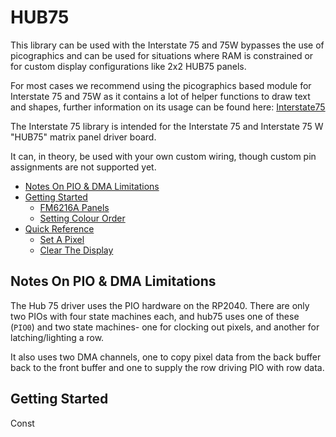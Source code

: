 # HUB75 <!-- omit in toc -->

This library can be used with the Interstate 75 and 75W bypasses the use of picographics and can be used for situations where RAM is constrained or for custom display configurations like 2x2 HUB75 panels.

For most cases we recommend using the picographics based module for Interstate 75 and 75W as it contains a lot of helper functions to draw text and shapes, further information on its usage can be found here: [Interstate75](../../modules_py/interstate75.md) 

The Interstate 75 library is intended for the Interstate 75 and Interstate 75 W "HUB75" matrix panel driver board.

It can, in theory, be used with your own custom wiring, though custom pin assignments are not supported yet.

- [Notes On PIO & DMA Limitations](#notes-on-pio--dma-limitations)
- [Getting Started](#getting-started)
  - [FM6216A Panels](#fm6216a-panels)
  - [Setting Colour Order](#setting-colour-order)
- [Quick Reference](#quick-reference)
  - [Set A Pixel](#set-a-pixel)
  - [Clear The Display](#clear-the-display)

## Notes On PIO & DMA Limitations

The Hub 75 driver uses the PIO hardware on the RP2040. There are only two PIOs with four state machines each, and hub75 uses one of these (`PIO0`) and two state machines- one for clocking out pixels, and another for latching/lighting a row.

It also uses two DMA channels, one to copy pixel data from the back buffer back to the front buffer and one to supply the row driving PIO with row data.

## Getting Started

Const